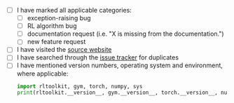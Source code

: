 - [ ] I have marked all applicable categories:
  - [ ] exception-raising bug
  - [ ] RL algorithm bug
  - [ ] documentation request (i.e. "X is missing from the documentation.")
  - [ ] new feature request
- [ ] I have visited the [source website](https://github.com/jianzhnie/deep-rl-toolkit/)
- [ ] I have searched through the [issue tracker](https://github.com/jianzhnie/deep-rl-toolkit/issues) for duplicates
- [ ] I have mentioned version numbers, operating system and environment, where applicable:
  ```python
  import rltoolkit, gym, torch, numpy, sys
  print(rltoolkit.__version__, gym.__version__, torch.__version__, numpy.__version__, sys.version, sys.platform)
  ```
